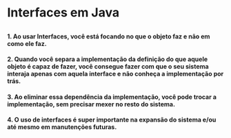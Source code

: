 # Interfaces em Java
##
#### 1. Ao usar Interfaces, você está focando no que o objeto faz e não em como ele faz.
#### 2. Quando você separa a implementação da definição do que aquele objeto é capaz de fazer, você consegue fazer com que o seu sistema interaja apenas com aquela interface e não conheça a implementação por trás.
#### 3. Ao eliminar essa dependência da implementação, você pode trocar a implementação, sem precisar mexer no resto do sistema.
#### 4. O uso de interfaces é super importante na expansão do sistema e/ou até mesmo em manutenções futuras.
